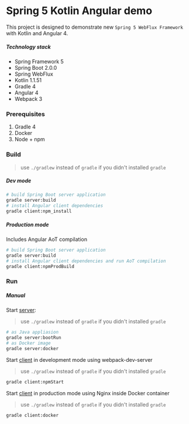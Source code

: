 Spring 5 Kotlin Angular demo
=============
This project is designed to demonstrate new `Spring 5 WebFlux Framework` with Kotlin and Angular 4.

##### Technology stack
* Spring Framework 5
* Spring Boot 2.0.0
* Spring WebFlux
* Kotlin 1.1.51
* Gradle 4
* Angular 4
* Webpack 3

### Prerequisites
1. Gradle 4
2. Docker
3. Node + npm

### Build
> use `./gradlew` instead of `gradle` if you didn't installed `gradle`
##### Dev mode
```bash
# build Spring Boot server application
gradle server:build
# install Angular client dependencies
gradle client:npm_install
```
##### Production mode
Includes Angular AoT compilation
```bash
# build Spring Boot server application
gradle server:build
# install Angular client dependencies and run AoT compilation
gradle client:npmProdBuild
```

### Run
##### Manual
Start [server](./server/):
> use `./gradlew` instead of `gradle` if you didn't installed `gradle`
```bash
# as Java appliasion
gradle server:bootRun
# as Docker image
gradle server:docker
```
Start [client](./client/) in development mode using webpack-dev-server
> use `./gradlew` instead of `gradle` if you didn't installed `gradle`
```bash
gradle client:npmStart
```
Start [client](./client/) in production mode using Nginx inside Docker container
> use `./gradlew` instead of `gradle` if you didn't installed `gradle`
```bash
gradle client:docker
```